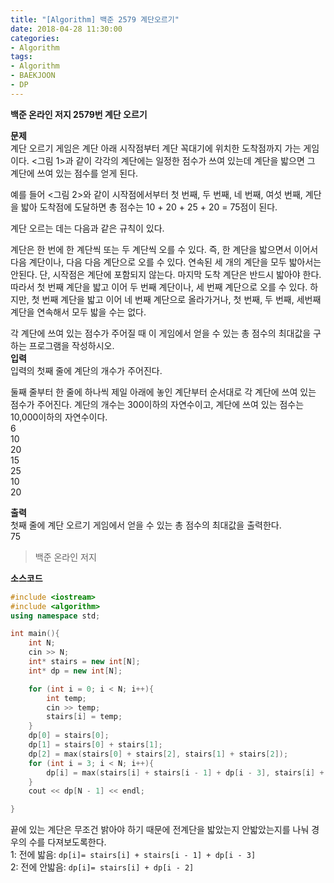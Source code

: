 ```yaml
---
title: "[Algorithm] 백준 2579 계단오르기"
date: 2018-04-28 11:30:00
categories:
- Algorithm
tags:
- Algorithm
- BAEKJOON
- DP
---
```

**백준 온라인 저지 2579번 계단 오르기**
<br/>

**문제**<br/>
계단 오르기 게임은 계단 아래 시작점부터 계단 꼭대기에 위치한 도착점까지 가는 게임이다. <그림 1>과 같이 각각의 계단에는 일정한 점수가 쓰여 있는데 계단을 밟으면 그 계단에 쓰여 있는 점수를 얻게 된다.

예를 들어 <그림 2>와 같이 시작점에서부터 첫 번째, 두 번째, 네 번째, 여섯 번째, 계단을 밟아 도착점에 도달하면 총 점수는 10 + 20 + 25 + 20 = 75점이 된다.

계단 오르는 데는 다음과 같은 규칙이 있다.

계단은 한 번에 한 계단씩 또는 두 계단씩 오를 수 있다. 즉, 한 계단을 밟으면서 이어서 다음 계단이나, 다음 다음 계단으로 오를 수 있다.
연속된 세 개의 계단을 모두 밟아서는 안된다. 단, 시작점은 계단에 포함되지 않는다.
마지막 도착 계단은 반드시 밟아야 한다.
따라서 첫 번째 계단을 밟고 이어 두 번째 계단이나, 세 번째 계단으로 오를 수 있다. 하지만, 첫 번째 계단을 밟고 이어 네 번째 계단으로 올라가거나, 첫 번째, 두 번째, 세번째 계단을 연속해서 모두 밟을 수는 없다.

각 계단에 쓰여 있는 점수가 주어질 때 이 게임에서 얻을 수 있는 총 점수의 최대값을 구하는 프로그램을 작성하시오.
<br/>
**입력**<br/>
입력의 첫째 줄에 계단의 개수가 주어진다.

둘째 줄부터 한 줄에 하나씩 제일 아래에 놓인 계단부터 순서대로 각 계단에 쓰여 있는 점수가 주어진다. 계단의 개수는 300이하의 자연수이고, 계단에 쓰여 있는 점수는 10,000이하의 자연수이다.
<br/>
6<br/>
10<br/>
20<br/>
15<br/>
25<br/>
10<br/>
20<br/>

**출력**<br/>
첫째 줄에 계단 오르기 게임에서 얻을 수 있는 총 점수의 최대값을 출력한다.
<br/>
75
>백준 온라인 저지

**소스코드**
```c++
#include <iostream>
#include <algorithm>
using namespace std;

int main(){
	int N;
	cin >> N;
	int* stairs = new int[N];
	int* dp = new int[N];

	for (int i = 0; i < N; i++){
		int temp;
		cin >> temp;
		stairs[i] = temp;
	}
	dp[0] = stairs[0];
	dp[1] = stairs[0] + stairs[1];
	dp[2] = max(stairs[0] + stairs[2], stairs[1] + stairs[2]);
	for (int i = 3; i < N; i++){
		dp[i] = max(stairs[i] + stairs[i - 1] + dp[i - 3], stairs[i] + dp[i - 2]);
	}
	cout << dp[N - 1] << endl;

}
```
끝에 있는 계단은 무조건 밝아야 하기 때문에 전계단을 밟았는지 안밟았는지를 나눠 경우의 수를 다져보도록한다.
<br/>
1: 전에 밟음: `dp[i]= stairs[i] + stairs[i - 1] + dp[i - 3]`<br/>
2:  전에 안밟음: `dp[i]= stairs[i] + dp[i - 2]`<br/>
